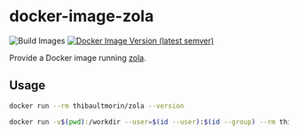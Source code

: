 # docker-image-zola

![Build Images](https://github.com/tmorin/docker-image-zola/workflows/Build%20Images/badge.svg)
[![Docker Image Version (latest semver)](https://img.shields.io/docker/v/thibaultmorin/zola?label=thibaultmorin%2Fzola)](https://hub.docker.com/r/thibaultmorin/zola)

Provide a Docker image running [zola](https://getzola.org/).

## Usage

```bash
docker run --rm thibaultmorin/zola --version
```

```bash
docker run -v$(pwd):/workdir --user=$(id --user):$(id --group) --rm thibaultmorin/zola build
```
